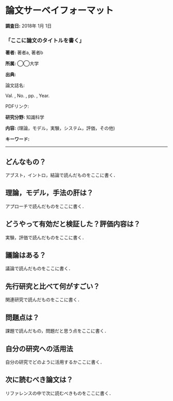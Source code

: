 # 論文サーベイフォーマット

**調査日:** 2018年 1月 1日

### 「ここに論文のタイトルを書く」

**著者:** 著者a, 著者b

**所属:** ◯◯大学

**出典:**

論文誌名:

Val. , No. , pp. , Year.

PDFリンク:

**研究分野:** 知識科学

**内容:** (理論，モデル，実験，システム，評価，その他)

**キーワード:**

---

## どんなもの？
アブスト，イントロ，結論で読んだものをここに書く．

## 理論，モデル，手法の肝は？
アプローチで読んだものをここに書く．

## どうやって有効だと検証した？評価内容は？
実験，評価で読んだものをここに書く．

## 議論はある？
議論で読んだものをここに書く．

## 先行研究と比べて何がすごい？
関連研究で読んだものをここに書く．

## 問題点は？
課題で読んだもの，問題だと思う点をここに書く．

## 自分の研究への活用法
自分の研究でどのように活用するかここに書く．

## 次に読むべき論文は？
リファレンスの中で次に読むべきものをここに書く．
